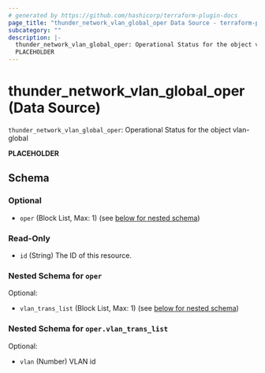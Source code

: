 ```yaml
---
# generated by https://github.com/hashicorp/terraform-plugin-docs
page_title: "thunder_network_vlan_global_oper Data Source - terraform-provider-thunder"
subcategory: ""
description: |-
  thunder_network_vlan_global_oper: Operational Status for the object vlan-global
  PLACEHOLDER
---
```


# thunder_network_vlan_global_oper (Data Source)

`thunder_network_vlan_global_oper`: Operational Status for the object vlan-global

__PLACEHOLDER__



<!-- schema generated by tfplugindocs -->
## Schema

### Optional

- `oper` (Block List, Max: 1) (see [below for nested schema](#nestedblock--oper))

### Read-Only

- `id` (String) The ID of this resource.

<a id="nestedblock--oper"></a>
### Nested Schema for `oper`

Optional:

- `vlan_trans_list` (Block List, Max: 1) (see [below for nested schema](#nestedblock--oper--vlan_trans_list))

<a id="nestedblock--oper--vlan_trans_list"></a>
### Nested Schema for `oper.vlan_trans_list`

Optional:

- `vlan` (Number) VLAN id


